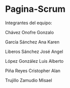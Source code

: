 # Pagina-Scrum

Integrantes del equipo:

Chávez Onofre Gonzalo

García Sánchez Ana Karen

Liberos Sánchez José Angel

López González Luis Alberto

Piña Reyes Cristopher Alan

Trujillo Zamudio Misael
